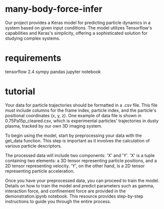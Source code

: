 # many-body-force-infer
Our project provides a Keras model for predicting particle dynamics in a system based on given input conditions. The model utilizes Tensorflow's capabilities and Keras's simplicity, offering a sophisticated solution for studying complex systems.

# requirements
tensorflow 2.4
sympy
pandas
jupyter notebook 

# tutorial
Your data for particle trajectories should be formatted in a .csv file. This file must include columns for the frame index, particle index, and the particle's positional coordinates (x, y, z). One example of data file is shown in 0.75Pa15p_cleared.csv, which is experimental particles' trajectories in dusty plasma, tracked by our own 3D imaging system. 

To begin using the model, start by preprocessing your data with the get_data function. This step is important as it involves the calculation of various particle descriptors.

The processed data will include two components: 'X' and 'Y'. 'X' is a tuple containing two elements: a 3D tensor representing particle positions, and a 2D tensor representing velocity. 'Y', on the other hand, is a 2D tensor representing particle acceleration.

Once you have your preprocessed data, you can proceed to train the model. Details on how to train the model and predict parameters such as gamma, interaction force, and confinement force are provided in the demonstration.ipynb notebook. This resource provides step-by-step instructions to guide you through the entire process.
